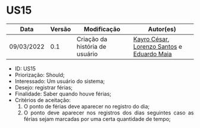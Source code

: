 # US15


|Data | Versão | Modificação | Autor(es)|
| -- | -- | -- | -- |
| 09/03/2022 | 0.1 | Criação da história de usuário | [Kayro César](https://github.com/kayrocesar), [Lorenzo Santos](https://github.com/kayrocesar) e [Eduardo Maia](https://github.com/eduardomr) |


<ul>
<li> ID: US15</li>
<li>Priorização: Should;</li>
<li>Interessado: Um usuário do sistema;</li>
<li>Desejo: registrar férias;</li>
<li>Finalidade: Saber quando houve férias;</li>
<li align="justify"> Critérios de aceitação:
    <ol>
    <li> O ponto de férias deve aparecer no registro do dia;</li>
    <li> O ponto deve aparecer nos registros dos dias seguintes caso as férias sejam marcadas por uma certa quantidade de tempo;</li>
    </ol>
</ul>